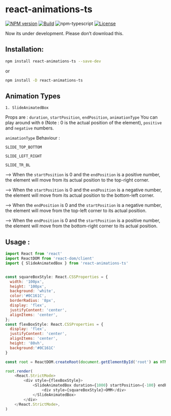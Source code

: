 # react-animations-ts

[![NPM version][npm-image]][npm-url]
[![Build][github-build]][github-build-url]
![npm-typescript]
[![License][github-license]][github-license-url]


Now its under development. Please don’t download this. 
<!-- [**Live Demo**](https://Deba0099.github.io/react-animations-ts/) -->

## Installation:

```bash
npm install react-animations-ts --save-dev
```

or

```bash
npm install -D react-animations-ts
```

## Animation Types

`1. SlideAnimatedBox` 

Props are : `duration`, `startPosition`, `endPosition`, `animationType` 
You can play around with `0` (Note : 0 is the actual position of the element), `positive` and `negative` numbers.

`animationType` Behaviour :

`SLIDE_TOP_BOTTOM`

`SLIDE_LEFT_RIGHT`

`SLIDE_TR_BL`

--> When the `startPosition` is 0 and the `endPosition` is a positive number, the element will move from its actual position to the top-right corner.

--> When the `startPosition` is 0 and the `endPosition` is a negative number, the element will move from its actual position to the bottom-left corner.

--> When the `endPosition` is 0 and the `startPosition` is a negative number, the element will move from the top-left corner to its actual position.

--> When the `endPosition` is 0 and the `startPosition` is a positive number, the element will move from the bottom-right corner to its actual position.



## Usage :

```js
import React from 'react'
import ReactDOM from 'react-dom/client'
import { SlideAnimatedBox } from 'react-animations-ts'


const squareBoxStyle: React.CSSProperties = {
  width: '100px',
  height: '100px',
  background: 'white',
  color:'#0C161C',
  borderRadius: '8px',
  display: 'flex',
  justifyContent: 'center',
  alignItems: 'center',
};
const flexBoxStyle: React.CSSProperties = {
  display: 'flex',
  justifyContent: 'center',
  alignItems: 'center',
  height: '80vh',
  background:'#0C161C'
}

const root = ReactDOM.createRoot(document.getElementById('root') as HTMLElement)

root.render(
    <React.StrictMode>
        <div style={flexBoxStyle}>
            <SlideAnimatedBox duration={1000} startPosition={-100} endPosition={100}>
                <div style={squareBoxStyle}>OMM</div>
            </SlideAnimatedBox>
        </div>
    </React.StrictMode>,
)

```

[npm-url]: https://www.npmjs.com/package/react-animations-ts
[npm-image]: https://img.shields.io/npm/v/react-animations-ts
[github-license]: https://img.shields.io/github/license/Deba0099/react-animations-ts
[github-license-url]: https://github.com/Deba0099/react-animations-ts/blob/master/LICENSE
[github-build]: https://github.com/Deba0099/react-animations-ts/actions/workflows/publish.yml/badge.svg
[github-build-url]: https://github.com/Deba0099/react-animations-ts/actions/workflows/publish.yml
[npm-typescript]: https://img.shields.io/npm/types/react-animations-ts

